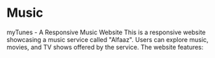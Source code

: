 # Music
myTunes - A Responsive Music Website  This is a responsive website showcasing a music service called "Alfaaz". Users can explore music, movies, and TV shows offered by the service. The website features:
